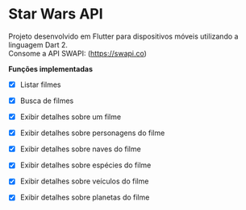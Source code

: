 # Star Wars API

Projeto desenvolvido em Flutter para dispositivos móveis utilizando a linguagem Dart 2.
<br />Consome a API SWAPI: (https://swapi.co)


**Funções implementadas**

 - [x] Listar filmes
 - [x] Busca de filmes
 - [x] Exibir detalhes sobre um filme
 - [x] Exibir detalhes sobre personagens do filme
 - [x] Exibir detalhes sobre naves do filme
 - [x] Exibir detalhes sobre espécies do filme
 - [x] Exibir detalhes sobre veículos do filme
 - [x] Exibir detalhes sobre planetas do filme


